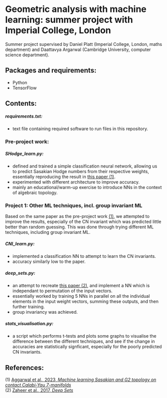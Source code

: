 # Geometric analysis with machine learning: summer project with Imperial College, London
Summer project supervised by Daniel Platt (Imperial College, London, maths department) and Daattavya Argarwal (Cambridge University, computer science department).

## Packages and requirements:
- Python
- TensorFlow

## Contents:
##### requirements.txt:
- text file containing required software to run files in this repository.

### Pre-project work:

##### SHodge_learn.py:
- defined and trained a simple classification neural network, allowing us to predict Sasakian Hodge numbers from their respective weights, essentially reproducing the result in [this paper (1)](https://www.sciencedirect.com/science/article/pii/S0370269324000753?via%3Dihub).
- experimented with different architecture to improve accuracy.
- mainly an educational/warm-up exercise to introduce NNs in the context of algebraic topology.

### Project 1: Other ML techniques, incl. group invariant ML
Based on the same paper as the pre-project work [(1)](https://www.sciencedirect.com/science/article/pii/S0370269324000753?via%3Dihub), we attempted to improve the results, especially of the CN invariant which was predicted little better than random guessing. This was done through trying different ML techniques, including group invariant ML.

##### CNI_learn.py:
- implemented a classification NN to attempt to learn the CN invariants.
- accuracy similarly low to the paper.

##### deep_sets.py:
- an attempt to recreate [this paper (2)](https://arxiv.org/abs/1703.06114), and implement a NN which is independant to permutation of the input vectors.
- essentially worked by training 5 NNs in parallel on all the individual elements in the input weight vectors, summing these outputs, and then further training.
- group invariancy was achieved.

##### stats_visualisation.py:
- a script which performs t-tests and plots some graphs to visualise the difference between the different techniques, and see if the change in accuracies are statistically signficant, especially for the poorly predicted CN invariants.

## References:
(1) [Aggarwal et al., 2023, *Machine learning Sasakian and G2 topology on contact Calabi-Yau 7-manifolds*](https://www.sciencedirect.com/science/article/pii/S0370269324000753?via%3Dihub) <br/>
(2) [Zaheer et al., 2017, *Deep Sets*](https://arxiv.org/abs/1703.06114)
